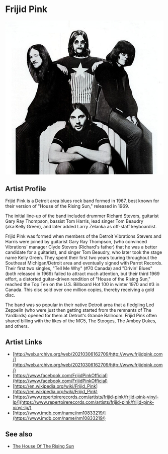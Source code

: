 # Frijid Pink

![](../../assets/artists/Frijid_Pink.png)

## Artist Profile

Frijid Pink is a Detroit area blues rock band formed in 1967, best known for their version of "House of the Rising Sun," released in 1969. 

The initial line-up of the band included drummer Richard Stevers, guitarist Gary Ray Thompson, bassist Tom Harris, lead singer Tom Beaudry (aka:Kelly Green), and later added Larry Zelanka as off-staff keyboardist.

Frijid Pink was formed when members of the Detroit Vibrations Stevers and Harris were joined by guitarist Gary Ray Thompson, (who convinced Vibrations' manager Clyde Stevers (Richard's father) that he was a better candidate for a guitarist), and singer Tom Beaudry, who later took the stage name Kelly Green. They spent their first two years touring throughout the Southeast Michigan/Detroit area and eventually signed with Parrot Records. Their first two singles, "Tell Me Why" (#70 Canada) and "Drivin' Blues" (both released in 1969) failed to attract much attention, but their third 1969 effort, a distorted guitar-driven rendition of "House of the Rising Sun," reached the Top Ten on the U.S. Billboard Hot 100 in winter 1970 and #3 in Canada. This disc sold over one million copies, thereby receiving a gold disc.

The band was so popular in their native Detroit area that a fledgling Led Zeppelin (who were just then getting started from the remnants of The Yardbirds) opened for them at Detroit's Grande Ballroom. Frijid Pink often shared billing with the likes of the MC5, The Stooges, The Amboy Dukes, and others.

## Artist Links

- [http://web.archive.org/web/20210306162709/http://www.frijidpink.com/](http://web.archive.org/web/20210306162709/http://www.frijidpink.com/)
- [https://www.facebook.com/FrijidPinkOfficial](https://www.facebook.com/FrijidPinkOfficial)
- [https://en.wikipedia.org/wiki/Frijid_Pink](https://en.wikipedia.org/wiki/Frijid_Pink)
- [https://www.repertoirerecords.com/artists/frijid-pink/frijid-pink-vinyl-lp/](https://www.repertoirerecords.com/artists/frijid-pink/frijid-pink-vinyl-lp/)
- [https://www.imdb.com/name/nm10833219/](https://www.imdb.com/name/nm10833219/)


## See also

- [The House Of The Rising Sun](The_House_Of_The_Rising_Sun.md)
